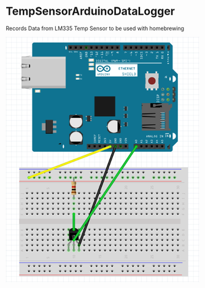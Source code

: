 # TempSensorArduinoDataLogger
Records Data from LM335 Temp Sensor to be used with homebrewing

<div style="text-align:center"><img src ="/TempSensorDataLoggerCircuitImg.png" /></div>
